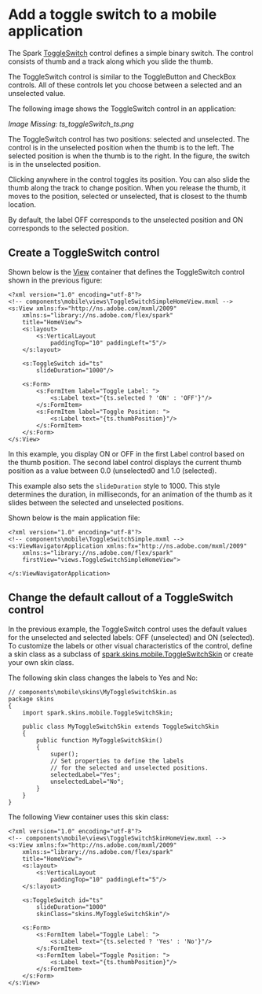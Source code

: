 # Add a toggle switch to a mobile application

The Spark
[ToggleSwitch](https://help.adobe.com/en_US/FlashPlatform/reference/actionscript/3/spark/components/ToggleSwitch.html)
control defines a simple binary switch. The control consists of thumb and a
track along which you slide the thumb.

The ToggleSwitch control is similar to the ToggleButton and CheckBox controls.
All of these controls let you choose between a selected and an unselected value.

The following image shows the ToggleSwitch control in an application:

<p><i>Image Missing: ts_toggleSwitch_ts.png</i></p>

The ToggleSwitch control has two positions: selected and unselected. The control
is in the unselected position when the thumb is to the left. The selected
position is when the thumb is to the right. In the figure, the switch is in the
unselected position.

Clicking anywhere in the control toggles its position. You can also slide the
thumb along the track to change position. When you release the thumb, it moves
to the position, selected or unselected, that is closest to the thumb location.

By default, the label OFF corresponds to the unselected position and ON
corresponds to the selected position.

## Create a ToggleSwitch control

Shown below is the
[View](https://help.adobe.com/en_US/FlashPlatform/reference/actionscript/3/spark/components/View.html)
container that defines the ToggleSwitch control shown in the previous figure:

    <?xml version="1.0" encoding="utf-8"?>
    <!-- components\mobile\views\ToggleSwitchSimpleHomeView.mxml -->
    <s:View xmlns:fx="http://ns.adobe.com/mxml/2009"
        xmlns:s="library://ns.adobe.com/flex/spark"
        title="HomeView">
        <s:layout>
            <s:VerticalLayout
                paddingTop="10" paddingLeft="5"/>
        </s:layout>

        <s:ToggleSwitch id="ts"
            slideDuration="1000"/>

        <s:Form>
            <s:FormItem label="Toggle Label: ">
                <s:Label text="{ts.selected ? 'ON' : 'OFF'}"/>
            </s:FormItem>
            <s:FormItem label="Toggle Position: ">
                <s:Label text="{ts.thumbPosition}"/>
            </s:FormItem>
        </s:Form>
    </s:View>

In this example, you display ON or OFF in the first Label control based on the
thumb position. The second label control displays the current thumb position as
a value between 0.0 (unselected0 and 1.0 (selected).

This example also sets the `slideDuration` style to 1000. This style determines
the duration, in milliseconds, for an animation of the thumb as it slides
between the selected and unselected positions.

Shown below is the main application file:

    <?xml version="1.0" encoding="utf-8"?>
    <!-- components\mobile\ToggleSwitchSimple.mxml -->
    <s:ViewNavigatorApplication xmlns:fx="http://ns.adobe.com/mxml/2009"
        xmlns:s="library://ns.adobe.com/flex/spark"
        firstView="views.ToggleSwitchSimpleHomeView">

    </s:ViewNavigatorApplication>

## Change the default callout of a ToggleSwitch control

In the previous example, the ToggleSwitch control uses the default values for
the unselected and selected labels: OFF (unselected) and ON (selected). To
customize the labels or other visual characteristics of the control, define a
skin class as a subclass of
[spark.skins.mobile.ToggleSwitchSkin](https://help.adobe.com/en_US/FlashPlatform/reference/actionscript/3/spark/skins/mobile/ToggleSwitchSkin.html)
or create your own skin class.

The following skin class changes the labels to Yes and No:

    // components\mobile\skins\MyToggleSwitchSkin.as
    package skins
    {
        import spark.skins.mobile.ToggleSwitchSkin;

        public class MyToggleSwitchSkin extends ToggleSwitchSkin
        {
            public function MyToggleSwitchSkin()
            {
                super();
                // Set properties to define the labels
                // for the selected and unselected positions.
                selectedLabel="Yes";
                unselectedLabel="No";
            }
        }
    }

The following View container uses this skin class:

    <?xml version="1.0" encoding="utf-8"?>
    <!-- components\mobile\views\ToggleSwitchSkinHomeView.mxml -->
    <s:View xmlns:fx="http://ns.adobe.com/mxml/2009"
        xmlns:s="library://ns.adobe.com/flex/spark"
        title="HomeView">
        <s:layout>
            <s:VerticalLayout
                paddingTop="10" paddingLeft="5"/>
        </s:layout>

        <s:ToggleSwitch id="ts"
            slideDuration="1000"
            skinClass="skins.MyToggleSwitchSkin"/>

        <s:Form>
            <s:FormItem label="Toggle Label: ">
                <s:Label text="{ts.selected ? 'Yes' : 'No'}"/>
            </s:FormItem>
            <s:FormItem label="Toggle Position: ">
                <s:Label text="{ts.thumbPosition}"/>
            </s:FormItem>
        </s:Form>
    </s:View>
